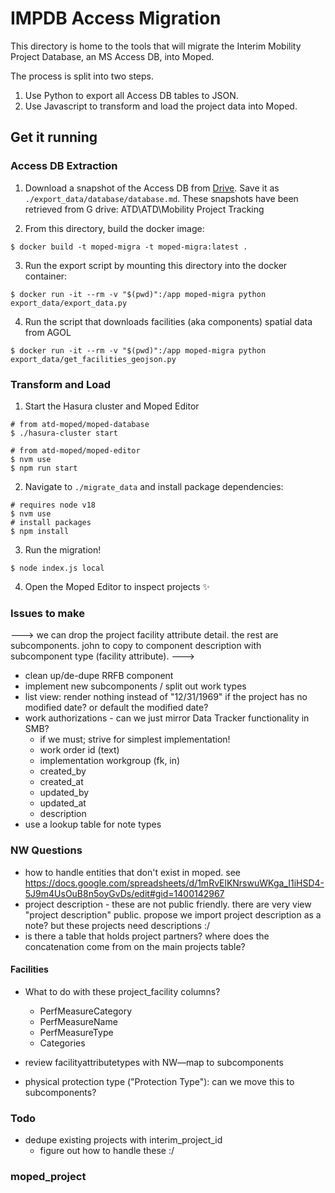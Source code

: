 # IMPDB Access Migration

This directory is home to the tools that will migrate the Interim Mobility Project Database, an MS Access DB, into Moped.

The process is split into two steps.

1. Use Python to export all Access DB tables to JSON.
2. Use Javascript to transform and load the project data into Moped.

## Get it running

### Access DB Extraction

1. Download a snapshot of the Access DB from [Drive](https://drive.google.com/drive/u/2/folders/1-pNBTdfPBxJm8VpYjxpZwA8ziCLMZdRx). Save it as `./export_data/database/database.md`. These snapshots have been retrieved from G drive: ATD\ATD\Mobility Project Tracking

2. From this directory, build the docker image:

```shell
$ docker build -t moped-migra -t moped-migra:latest .
```

3. Run the export script by mounting this directory into the docker container:

```shell
$ docker run -it --rm -v "$(pwd)":/app moped-migra python export_data/export_data.py
```

4. Run the script that downloads facilities (aka components) spatial data from AGOL

```shell
$ docker run -it --rm -v "$(pwd)":/app moped-migra python export_data/get_facilities_geojson.py
```

### Transform and Load

1. Start the Hasura cluster and Moped Editor

```shell
# from atd-moped/moped-database
$ ./hasura-cluster start

# from atd-moped/moped-editor
$ nvm use
$ npm run start
```

2. Navigate to `./migrate_data` and install package dependencies:

```shell
# requires node v18
$ nvm use
# install packages
$ npm install
```

3. Run the migration!

```shell
$ node index.js local
```

4. Open the Moped Editor to inspect projects ✨

### Issues to make

---> we can drop the project facility attribute detail. the rest are subcomponents. john to copy to component description with subcomponent type (facility attribute).
--->

- clean up/de-dupe RRFB component
- implement new subcomponents / split out work types
- list view: render nothing instead of "12/31/1969" if the project has no modified date? or default the modified date?
- work authorizations - can we just mirror Data Tracker functionality in SMB?
  - if we must; strive for simplest implementation!
  - work order id (text)
  - implementation workgroup (fk, in)
  - created_by
  - created_at
  - updated_by
  - updated_at
  - description
- use a lookup table for note types

### NW Questions

- how to handle entities that don't exist in moped. see https://docs.google.com/spreadsheets/d/1mRvElKNrswuWKga_I1iHSD4-5J9m4UsOuB8n5oyGvDs/edit#gid=1400142967
- project description - these are not public friendly. there are very view "project description" public. propose we import project description as a note? but these projects need descriptions :/
- is there a table that holds project partners? where does the concatenation come from on the main projects table?

#### Facilities

- What to do with these project_facility columns?

  - PerfMeasureCategory
  - PerfMeasureName
  - PerfMeasureType
  - Categories

- review facilityattributetypes with NW—map to subcomponents
- physical protection type ("Protection Type"): can we move this to subcomponents?

### Todo

- dedupe existing projects with interim_project_id
  - figure out how to handle these :/

### moped_project
